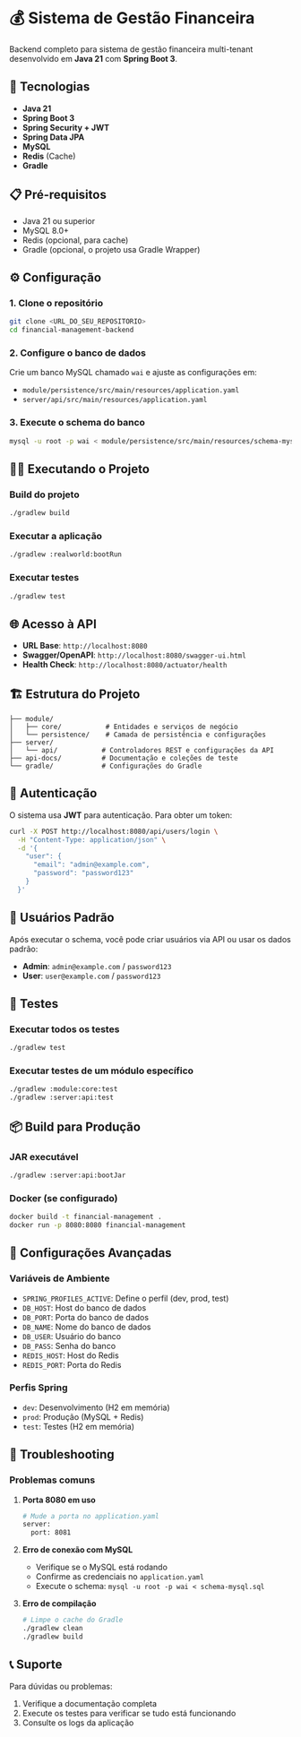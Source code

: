 # 💰 Sistema de Gestão Financeira

Backend completo para sistema de gestão financeira multi-tenant desenvolvido em **Java 21** com **Spring Boot 3**.

## 🚀 Tecnologias

- **Java 21**
- **Spring Boot 3**
- **Spring Security + JWT**
- **Spring Data JPA**
- **MySQL**
- **Redis** (Cache)
- **Gradle**

## 📋 Pré-requisitos

- Java 21 ou superior
- MySQL 8.0+
- Redis (opcional, para cache)
- Gradle (opcional, o projeto usa Gradle Wrapper)

## ⚙️ Configuração

### 1. Clone o repositório
```bash
git clone <URL_DO_SEU_REPOSITORIO>
cd financial-management-backend
```

### 2. Configure o banco de dados
Crie um banco MySQL chamado `wai` e ajuste as configurações em:
- `module/persistence/src/main/resources/application.yaml`
- `server/api/src/main/resources/application.yaml`

### 3. Execute o schema do banco
```bash
mysql -u root -p wai < module/persistence/src/main/resources/schema-mysql.sql
```

## 🏃‍♂️ Executando o Projeto

### Build do projeto
```bash
./gradlew build
```

### Executar a aplicação
```bash
./gradlew :realworld:bootRun
```

### Executar testes
```bash
./gradlew test
```

## 🌐 Acesso à API

- **URL Base**: `http://localhost:8080`
- **Swagger/OpenAPI**: `http://localhost:8080/swagger-ui.html`
- **Health Check**: `http://localhost:8080/actuator/health`


## 🏗️ Estrutura do Projeto

```
├── module/
│   ├── core/           # Entidades e serviços de negócio
│   └── persistence/    # Camada de persistência e configurações
├── server/
│   └── api/           # Controladores REST e configurações da API
├── api-docs/          # Documentação e coleções de teste
└── gradle/            # Configurações do Gradle
```

## 🔐 Autenticação

O sistema usa **JWT** para autenticação. Para obter um token:

```bash
curl -X POST http://localhost:8080/api/users/login \
  -H "Content-Type: application/json" \
  -d '{
    "user": {
      "email": "admin@example.com",
      "password": "password123"
    }
  }'
```

## 👥 Usuários Padrão

Após executar o schema, você pode criar usuários via API ou usar os dados padrão:

- **Admin**: `admin@example.com` / `password123`
- **User**: `user@example.com` / `password123`

## 🧪 Testes

### Executar todos os testes
```bash
./gradlew test
```

### Executar testes de um módulo específico
```bash
./gradlew :module:core:test
./gradlew :server:api:test
```

## 📦 Build para Produção

### JAR executável
```bash
./gradlew :server:api:bootJar
```

### Docker (se configurado)
```bash
docker build -t financial-management .
docker run -p 8080:8080 financial-management
```

## 🔧 Configurações Avançadas

### Variáveis de Ambiente
- `SPRING_PROFILES_ACTIVE`: Define o perfil (dev, prod, test)
- `DB_HOST`: Host do banco de dados
- `DB_PORT`: Porta do banco de dados
- `DB_NAME`: Nome do banco de dados
- `DB_USER`: Usuário do banco
- `DB_PASS`: Senha do banco
- `REDIS_HOST`: Host do Redis
- `REDIS_PORT`: Porta do Redis

### Perfis Spring
- `dev`: Desenvolvimento (H2 em memória)
- `prod`: Produção (MySQL + Redis)
- `test`: Testes (H2 em memória)

## 🐛 Troubleshooting

### Problemas comuns

1. **Porta 8080 em uso**
   ```bash
   # Mude a porta no application.yaml
   server:
     port: 8081
   ```

2. **Erro de conexão com MySQL**
   - Verifique se o MySQL está rodando
   - Confirme as credenciais no `application.yaml`
   - Execute o schema: `mysql -u root -p wai < schema-mysql.sql`

3. **Erro de compilação**
   ```bash
   # Limpe o cache do Gradle
   ./gradlew clean
   ./gradlew build
   ```

## 📞 Suporte

Para dúvidas ou problemas:
1. Verifique a documentação completa
2. Execute os testes para verificar se tudo está funcionando
3. Consulte os logs da aplicação
